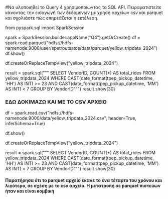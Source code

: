 #Να υλοποιηθεί το Query 4 χρησιμοποιώντας τo SQL API. Πειραματιστείτε κάνοντας την εισαγωγή των δεδομένων με χρήση αρχείων csv και parquet και σχολιάστε πώς επηρεάζεται η εκτέλεση.


from pyspark.sql import SparkSession

spark = SparkSession.builder.appName("Q4").getOrCreate()
df = spark.read.parquet("hdfs://hdfs-namenode:9000/user/spetroutsatos/data/parquet/yellow_tripdata_2024")
df.show()

df.createOrReplaceTempView("yellow_tripdata_2024")

result = spark.sql("""
        SELECT VendorID, COUNT(*) AS total_rides
        FROM yellow_tripdata_2024
        WHERE CAST(date_format(tpep_pickup_datetime, 'HH') AS INT) >= 23 AND CAST(date_format(tpep_pickup_datetime, 'MM') AS INT) < 7
        GROUP BY VendorID""")
result.show(30)




### ΕΔΩ ΔΟΚΙΜΑΖΩ ΚΑΙ ΜΕ ΤΟ CSV ΑΡΧΕΙΟ ###
df = spark.read.csv("hdfs://hdfs-namenode:9000/data/yellow_tripdata_2024.csv", header=True, inferSchema=True)

df.show()

df.createOrReplaceTempView("yellow_tripdata_2024")

result = spark.sql("""
        SELECT VendorID, COUNT(*) AS total_rides
        FROM yellow_tripdata_2024
        WHERE CAST(date_format(tpep_pickup_datetime, 'HH') AS INT) >= 23 AND CAST(date_format(tpep_pickup_datetime, 'MM') AS INT) < 7
        GROUP BY VendorID""")
result.show(30)


#### Παρατήρησα ότι το parquet αρχείο έκανε το ένα τέταρτο του χρόνου και λιγότερο, σε σχέση με το csv αρχείο. Η μετατροπή σε parquet πιστεύων ήταν και είναι κομβική ###
